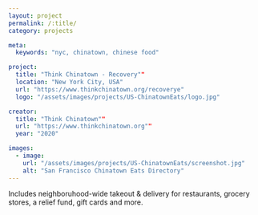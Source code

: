 ```yaml
---
layout: project
permalink: /:title/
category: projects

meta:
  keywords: "nyc, chinatown, chinese food"

project:
  title: "Think Chinatown - Recovery""
  location: "New York City, USA"
  url: "https://www.thinkchinatown.org/recoverye"
  logo: "/assets/images/projects/US-ChinatownEats/logo.jpg"

creator:
  title: "Think Chinatown""
  url: "https://www.thinkchinatown.org""
  year: "2020"

images:
  - image:
    url: "/assets/images/projects/US-ChinatownEats/screenshot.jpg"
    alt: "San Francisco Chinatown Eats Directory"
---
```

<p>Includes neighboruhood-wide takeout & delivery for restaurants, grocery stores, a relief fund, gift cards and more.</p>
